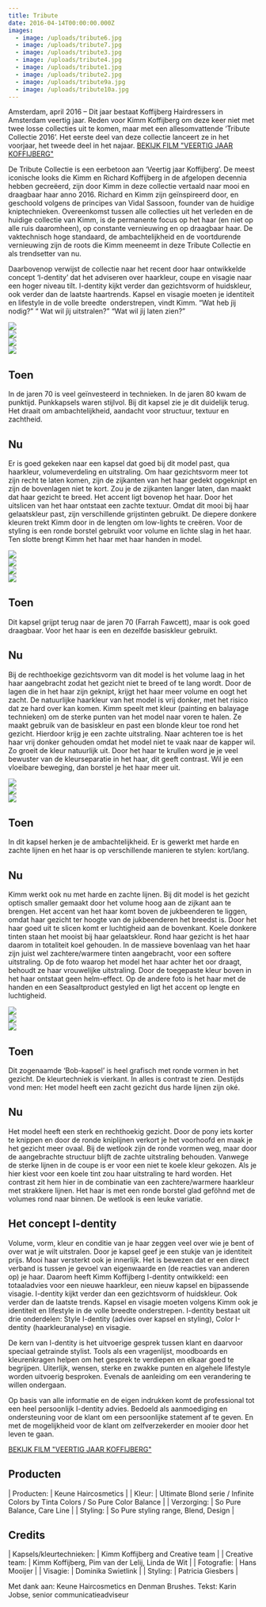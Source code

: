 ```yaml
---
title: Tribute
date: 2016-04-14T00:00:00.000Z
images:
  - image: /uploads/tribute6.jpg
  - image: /uploads/tribute7.jpg
  - image: /uploads/tribute3.jpg
  - image: /uploads/tribute4.jpg
  - image: /uploads/tribute1.jpg
  - image: /uploads/tribute2.jpg
  - image: /uploads/tribute9a.jpg
  - image: /uploads/tribute10a.jpg
---
```



Amsterdam, april 2016 – Dit jaar bestaat Koffijberg Hairdressers in Amsterdam veertig jaar. Reden voor Kimm Koffijberg om deze keer niet met twee losse collecties uit te komen, maar met een allesomvattende ‘Tribute Collectie 2016’. Het eerste deel van deze collectie lanceert ze in het voorjaar, het tweede deel in het najaar. [BEKIJK FILM "VEERTIG JAAR KOFFIJBERG"](https://www.youtube.com/watch?v=oRKbYh74pRY)

De Tribute Collectie is een eerbetoon aan ‘Veertig jaar Koffijberg’. De meest iconische looks die Kimm en Richard Koffijberg in de afgelopen decennia hebben gecre&euml;erd, zijn door Kimm in deze collectie vertaald naar mooi en draagbaar haar anno 2016. Richard en Kimm zijn ge&iuml;nspireerd door, en geschoold volgens de principes van Vidal Sassoon, founder van de huidige kniptechnieken. Overeenkomst tussen alle collecties uit het verleden en de huidige collectie van Kimm, is de permanente focus op het haar (en niet op alle ruis daaromheen), op constante vernieuwing en op draagbaar haar. De vaktechnisch hoge standaard, de ambachtelijkheid en de voortdurende vernieuwing zijn de roots die Kimm meeneemt in deze Tribute Collectie en als trendsetter van nu.

Daarbovenop verwijst de collectie naar het recent door haar ontwikkelde concept ‘I-dentity’ dat het adviseren over haarkleur, coupe en visagie naar een hoger niveau tilt. I-dentity kijkt verder dan gezichtsvorm of huidskleur, ook verder dan de laatste haartrends. Kapsel en visagie moeten je identiteit en lifestyle in de volle breedte &nbsp;onderstrepen, vindt Kimm. “Wat heb j&igrave;j nodig?” “ Wat wil j&igrave;j uitstralen?” “Wat wil j&igrave;j laten zien?”

<div class="row" id="gallery"><div class="col-xs-3"><img src="//images.weserv.nl/?url=www.koffijberg.nl/uploads/lianne.jpg&amp;w=200&amp;h=200&amp;t=square" /></div><div class="col-xs-3"><a class="img" href="/collecties/tribute/?url=/uploads/tribute6.jpg"><img src="//images.weserv.nl/?url=www.koffijberg.nl/uploads/tribute6.jpg&amp;w=200&amp;h=200&amp;t=square" /></a></div><div class="col-xs-3"><a class="img" href="/collecties/tribute/?url=/uploads/tribute7.jpg"><img src="//images.weserv.nl/?url=www.koffijberg.nl/uploads/tribute7.jpg&amp;w=200&amp;h=200&amp;t=square" /></a></div><div class="col-xs-3"><a class="img" href="/collecties/tribute/?url=/uploads/tribute8.jpg"><img src="//images.weserv.nl/?url=www.koffijberg.nl/uploads/tribute8.jpg&amp;w=200&amp;h=200&amp;t=square" /></a></div></div>

## Toen

In de jaren 70 is veel ge&iuml;nvesteerd in technieken. In de jaren 80 kwam de punktijd. Punkkapsels waren stijlvol. Bij dit kapsel zie je dit duidelijk terug. Het draait om ambachtelijkheid, aandacht voor structuur, textuur en zachtheid.

## Nu

Er is goed gekeken naar een kapsel dat goed bij dit model past, qua haarkleur, volumeverdeling en uitstraling. Om haar gezichtsvorm meer tot zijn recht te laten komen, zijn de zijkanten van het haar gedekt opgeknipt en zijn de bovenlagen niet te kort. Zou je de zijkanten langer laten, dan maakt dat haar gezicht te breed. Het accent ligt bovenop het haar. Door het uitslicen van het haar ontstaat een zachte textuur. Omdat dit mooi bij haar gelaatskleur past, zijn verschillende grijstinten gebruikt. De diepere donkere kleuren trekt Kimm door in de lengten om low-lights te cre&euml;ren. Voor de styling is een ronde borstel gebruikt voor volume en lichte slag in het haar. Ten slotte brengt Kimm het haar met haar handen in model.

<div class="row" id="gallery"><div class="col-xs-3"><img src="//images.weserv.nl/?url=www.koffijberg.nl/uploads/emma.jpg&amp;w=200&amp;h=200&amp;t=square" /></div><div class="col-xs-3"><a class="img" href="/collecties/tribute/?url=/uploads/tribute3.jpg"><img src="//images.weserv.nl/?url=www.koffijberg.nl/uploads/tribute3.jpg&amp;w=200&amp;h=200&amp;t=square" /></a></div><div class="col-xs-3"><a class="img" href="/collecties/tribute/?url=/uploads/tribute4.jpg"><img src="//images.weserv.nl/?url=www.koffijberg.nl/uploads/tribute4.jpg&amp;w=200&amp;h=200&amp;t=square" /></a></div><div class="col-xs-3"><a class="img" href="/collecties/tribute/?url=/uploads/tribute5.jpg"><img src="//images.weserv.nl/?url=www.koffijberg.nl/uploads/tribute5.jpg&amp;w=200&amp;h=200&amp;t=square" /></a></div></div>

## Toen

Dit kapsel grijpt terug naar de jaren 70 (Farrah Fawcett), maar is ook goed draagbaar. Voor het haar is een en dezelfde basiskleur gebruikt.

## Nu

Bij de rechthoekige gezichtsvorm van dit model is het volume laag in het haar aangebracht zodat het gezicht niet te breed of te lang wordt. Door de lagen die in het haar zijn geknipt, krijgt het haar meer volume en oogt het zacht. De natuurlijke haarkleur van het model is vrij donker, met het risico dat ze hard over kan komen. Kimm speelt met kleur (painting en balayage technieken) om de sterke punten van het model naar voren te halen. Ze maakt gebruik van de basiskleur en past een blonde kleur toe rond het gezicht. Hierdoor krijg je een zachte uitstraling. Naar achteren toe is het haar vrij donker gehouden omdat het model niet te vaak naar de kapper wil. Zo groeit de kleur natuurlijk uit. Door het haar te krullen word je je veel bewuster van de kleurseparatie in het haar, dit geeft contrast. Wil je een vloeibare beweging, dan borstel je het haar meer uit.

<div class="row" id="gallery"><div class="col-xs-3"><img src="//images.weserv.nl/?url=www.koffijberg.nl/uploads/laurien.jpg&amp;w=200&amp;h=200&amp;t=square" /></div><div class="col-xs-3"><a class="img" href="/collecties/tribute/?url=/uploads/tribute1.jpg"><img src="//images.weserv.nl/?url=www.koffijberg.nl/uploads/tribute1.jpg&amp;w=200&amp;h=200&amp;t=square" /></a></div><div class="col-xs-3"><a class="img" href="/collecties/tribute/?url=/uploads/tribute2.jpg"><img src="//images.weserv.nl/?url=www.koffijberg.nl/uploads/tribute2.jpg&amp;w=200&amp;h=200&amp;t=square" /></a></div></div>

## Toen

In dit kapsel herken je de ambachtelijkheid. Er is gewerkt met harde en zachte lijnen en het haar is op verschillende manieren te stylen: kort/lang.

## Nu

Kimm werkt ook nu met harde en zachte lijnen. Bij dit model is het gezicht optisch smaller gemaakt door het volume hoog aan de zijkant aan te brengen. Het accent van het haar komt boven de jukbeenderen te liggen, omdat haar gezicht ter hoogte van de jukbeenderen het breedst is. Door het haar goed uit te slicen komt er luchtigheid aan de bovenkant. Koele donkere tinten staan het mooist bij haar gelaatskleur. Rond haar gezicht is het haar daarom in totaliteit koel gehouden. In de massieve bovenlaag van het haar zijn juist wel zachtere/warmere tinten aangebracht, voor een softere uitstraling. Op de foto waarop het model het haar achter het oor draagt, behoudt ze haar vrouwelijke uitstraling. Door de toegepaste kleur boven in het haar ontstaat geen helm-effect. Op de andere foto is het haar met de handen en een Seasaltproduct gestyled en ligt het accent op lengte en luchtigheid.

<div class="row" id="gallery"><div class="col-xs-3"><img src="//images.weserv.nl/?url=www.koffijberg.nl/uploads/lisa.jpg&amp;w=200&amp;h=200&amp;t=square" /></div><div class="col-xs-3"><a class="img" href="/collecties/tribute/?url=/uploads/tribute9a.jpg"><img src="//images.weserv.nl/?url=www.koffijberg.nl/uploads/tribute9a.jpg&amp;w=200&amp;h=200&amp;t=square" /></a></div><div class="col-xs-3"><a class="img" href="/collecties/tribute/?url=/uploads/tribute10a.jpg"><img src="//images.weserv.nl/?url=www.koffijberg.nl/uploads/tribute10a.jpg&amp;w=200&amp;h=200&amp;t=square" /></a></div></div>

## Toen

Dit zogenaamde ‘Bob-kapsel’ is heel grafisch met ronde vormen in het gezicht. De kleurtechniek is vierkant. In alles is contrast te zien. Destijds vond men: Het model heeft een zacht gezicht dus harde lijnen zijn ok&eacute;.

## Nu

Het model heeft een sterk en rechthoekig gezicht. Door de pony iets korter te knippen en door de ronde kniplijnen verkort je het voorhoofd en maak je het gezicht meer ovaal. Bij de wetlook zijn de ronde vormen weg, maar door de aangebrachte structuur blijft de zachte uitstraling behouden. Vanwege de sterke lijnen in de coupe is er voor een niet te koele kleur gekozen. Als je hier kiest voor een koele tint zou haar uitstraling te hard worden. Het contrast zit hem hier in de combinatie van een zachtere/warmere haarkleur met strakkere lijnen. Het haar is met een ronde borstel glad gef&ouml;hnd met de volumes rond naar binnen. De wetlook is een leuke variatie.

## Het concept I-dentity

Volume, vorm, kleur en conditie van je haar zeggen veel over wie je bent of over wat je wilt uitstralen. Door je kapsel geef je een stukje van je identiteit prijs. Mooi haar versterkt ook je innerlijk. Het is bewezen dat er een direct verband is tussen je gevoel van eigenwaarde en (de reacties van anderen op) je haar. Daarom heeft Kimm Koffijberg I-dentity ontwikkeld: een totaaladvies voor een nieuwe haarkleur, een nieuw kapsel en bijpassende visagie. I-dentity kijkt verder dan een gezichtsvorm of huidskleur. Ook verder dan de laatste trends. Kapsel en visagie moeten volgens Kimm ook je identiteit en lifestyle in de volle breedte onderstrepen. I-dentity bestaat uit drie onderdelen: Style I-dentity (advies over kapsel en styling), Color I-dentity (haarkleuranalyse) en visagie.

De kern van I-dentity is het uitvoerige gesprek tussen klant en daarvoor speciaal getrainde stylist. Tools als een vragenlijst, moodboards en kleurenkragen helpen om het gesprek te verdiepen en elkaar goed te begrijpen. Uiterlijk, wensen, sterke en zwakke punten en algehele lifestyle worden uitvoerig besproken. Evenals de aanleiding om een verandering te willen ondergaan.

Op basis van alle informatie en de eigen indrukken komt de professional tot een heel persoonlijk I-dentity advies. Bedoeld als aanmoediging en ondersteuning voor de klant om een persoonlijke statement af te geven. En met de mogelijkheid voor de klant om zelfverzekerder en mooier door het leven te gaan.

[BEKIJK FILM "VEERTIG JAAR KOFFIJBERG"](https://www.youtube.com/watch?v=oRKbYh74pRY)

## Producten

| Producten: | Keune Haircosmetics |
| Kleur: | Ultimate Blond serie / Infinite Colors by Tinta Colors / So Pure Color Balance |
| Verzorging: | So Pure Balance, Care Line |
| Styling: | So Pure styling range, Blend, Design |

## Credits

| Kapsels/kleurtechnieken: | Kimm Koffijberg and Creative team |
| Creative team: | Kimm Koffijberg, Pim van der Lelij, Linda de Wit |
| Fotografie: | Hans Mooijer |
| Visagie: | Dominika Swietlink |
| Styling: | Patricia Giesbers |

Met dank aan: Keune Haircosmetics en Denman Brushes. Tekst: Karin Jobse, senior communicatieadviseur